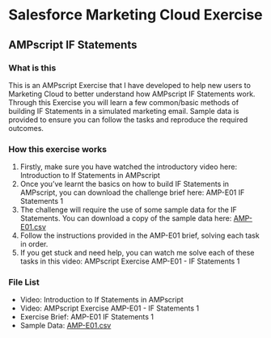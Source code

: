 # Salesforce Marketing Cloud Exercise
## AMPscript IF Statements

### What is this
This is an AMPscript Exercise that I have developed to help new users to Marketing Cloud to better understand how AMPscript IF Statements work.
Through this Exercise you will learn a few common/basic methods of building IF Statements in a simulated marketing email.
Sample data is provided to ensure you can follow the tasks and reproduce the required outcomes.<br/>

### How this exercise works
1. Firstly, make sure you have watched the introductory video here: Introduction to If Statements in AMPscript<br/>
2. Once you’ve learnt the basics on how to build IF Statements in AMPscript, you can download the challenge brief here: AMP-E01 IF Statements 1<br/>
3. The challenge will require the use of some sample data for the IF Statements. You can download a copy of the sample data here: [AMP-E01.csv](AMP-E01.csv)<br/>
4. Follow the instructions provided in the AMP-E01 brief, solving each task in order.<br/>
5. If you get stuck and need help, you can watch me solve each of these tasks in this video: AMPscript Exercise AMP-E01 - IF Statements 1<br/>

### File List
- Video: Introduction to If Statements in AMPscript
- Video: AMPscript Exercise AMP-E01 - IF Statements 1
- Exercise Brief: AMP-E01 IF Statements 1
- Sample Data: [AMP-E01.csv](AMP-E01.csv)
